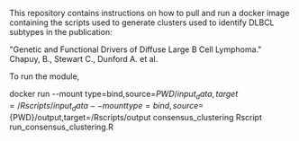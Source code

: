 This repository contains instructions on how to pull and run a docker image containing the scripts used to generate clusters used to identify DLBCL subtypes in the publication:



"Genetic and Functional Drivers of Diffuse Large B Cell Lymphoma." Chapuy, B., Stewart C., Dunford A. et al.

To run the module,

docker run  --mount type=bind,source=${PWD}/input_data,target=/Rscripts/input_data  --mount type=bind,source=${PWD}/output,target=/Rscripts/output  consensus_clustering Rscript run_consensus_clustering.R
